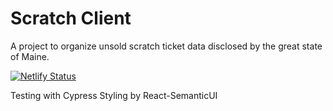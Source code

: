 # Scratch Client

A project to organize unsold scratch ticket data disclosed by the great state of Maine.

[![Netlify Status](https://api.netlify.com/api/v1/badges/d9e05786-756c-4a79-843b-9feee912d676/deploy-status)](https://app.netlify.com/sites/maine-scratch/deploys)

Testing with Cypress
Styling by React-SemanticUI